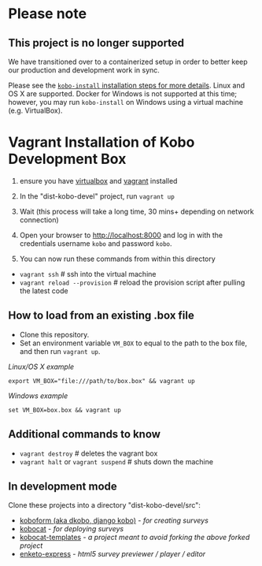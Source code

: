 Please note
===========

This project is no longer supported
-----------------------------------

We have transitioned over to a containerized setup in order to better keep our production and development work in sync. 

Please see the [`kobo-install` installation steps for more details](https://github.com/kobotoolbox/kobo-install). Linux and OS X are supported. Docker for Windows is not supported at this time; however, you may run `kobo-install` on Windows using a virtual machine (e.g. VirtualBox).


Vagrant Installation of Kobo Development Box
============================================

1. ensure you have [virtualbox](http://virtualbox.org) and [vagrant](http://www.vagrantup.com/downloads.html) installed

1. In the "dist-kobo-devel" project, run `vagrant up`

1. Wait (this process will take a long time, 30 mins+ depending on network connection)

1. Open your browser to [http://localhost:8000](http://localhost:8000) and log in with the credentials username `kobo` and password `kobo`.

1. You can now run these commands from within this directory

 * `vagrant ssh` # ssh into the virtual machine
 * `vagrant reload --provision` # reload the provision script after pulling the latest code

How to load from an existing .box file
--------------------------------------
 * Clone this repository.
 * Set an environment variable `VM_BOX` to equal to the path to the box file, and then run `vagrant up`.

_Linux/OS X example_

`export VM_BOX="file:///path/to/box.box" && vagrant up`

_Windows example_

`set VM_BOX=box.box && vagrant up`

Additional commands to know
---------------------------
 * `vagrant destroy` # deletes the vagrant box
 * `vagrant halt` or `vagrant suspend` # shuts down the machine


In development mode
-------------------

Clone these projects into a directory "dist-kobo-devel/src":

 * [koboform (aka dkobo, django kobo)](https://github.com/kobotoolbox/dkobo) - _for creating surveys_
 * [kobocat](https://github.com/kobotoolbox/kobocat) - _for deploying surveys_
 * [kobocat-templates](https://github.com/kobotoolbox/kobocat-template) - _a project meant to avoid forking the above forked project_
 * [enketo-express](https://github.com/kobotoolbox/enketo-express/) - _html5 survey previewer / player / editor_
